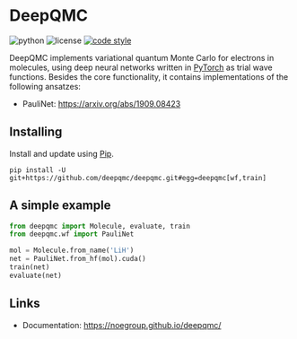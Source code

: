 # DeepQMC

![python](https://img.shields.io/badge/python-3.7-blue)
![license](https://img.shields.io/badge/license-MIT-orange)
[![code style](https://img.shields.io/badge/code%20style-black-202020.svg)](https://github.com/ambv/black)

DeepQMC implements variational quantum Monte Carlo for electrons in molecules, using deep neural networks written in [PyTorch](https://pytorch.org) as trial wave functions. Besides the core functionality, it contains implementations of the following ansatzes:

- PauliNet: https://arxiv.org/abs/1909.08423

## Installing

Install and update using [Pip](https://pip.pypa.io/en/stable/quickstart/).

```
pip install -U git+https://github.com/deepqmc/deepqmc.git#egg=deepqmc[wf,train]
```

## A simple example

```python
from deepqmc import Molecule, evaluate, train
from deepqmc.wf import PauliNet

mol = Molecule.from_name('LiH')
net = PauliNet.from_hf(mol).cuda()
train(net)
evaluate(net)
```

## Links

- Documentation: https://noegroup.github.io/deepqmc/
